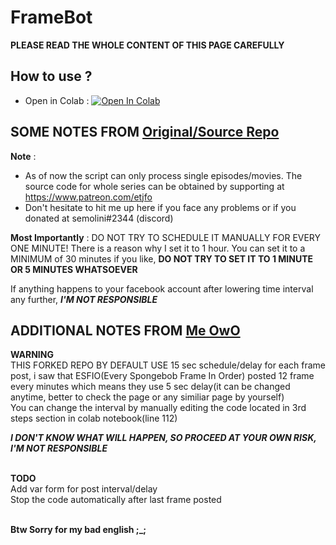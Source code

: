 # FrameBot

**PLEASE READ THE WHOLE CONTENT OF THIS PAGE CAREFULLY**

## How to use ?
* Open in Colab : <a href="https://colab.research.google.com/github/izu14/FrameBot/blob/master/FrameBot_Colab.ipynb" target="_parent\"><img src="https://colab.research.google.com/assets/colab-badge.svg" alt="Open In Colab"/></a>

## SOME NOTES FROM [Original/Source Repo](https://github.com/Boidushya/FrameBot)

**Note** :
* As of now the script can only process single episodes/movies. The source code for whole series can be obtained by supporting at https://www.patreon.com/etjfo
* Don't hesitate to hit me up here if you face any problems or if you donated at semolini#2344 (discord)

**Most Importantly** : DO NOT TRY TO SCHEDULE IT MANUALLY FOR EVERY ONE MINUTE! There is a reason why I set it to 1 hour.
You can set it to a MINIMUM of 30 minutes if you like, **DO NOT TRY TO SET IT TO 1 MINUTE OR 5 MINUTES WHATSOEVER**

If anything happens to your facebook account after lowering time interval any further, ***I'M NOT RESPONSIBLE***

## ADDITIONAL NOTES FROM [Me OwO](https://github.com/izu14)

**WARNING** <br>THIS FORKED REPO BY DEFAULT USE 15 sec schedule/delay for each frame post, i saw that ESFIO(Every Spongebob Frame In Order) posted 12 frame every minutes which means they use 5 sec delay(it can be changed anytime, better to check the page or any similiar page by yourself)
<br>You can change the interval by manually editing the code located in 3rd steps section in colab notebook(line 112)

***I DON'T KNOW WHAT WILL HAPPEN, SO PROCEED AT YOUR OWN RISK, I'M NOT RESPONSIBLE***

<br>**TODO**
<br>Add var form for post interval/delay
<br>Stop the code automatically after last frame posted

<br>**Btw Sorry for my bad english ;_;**
